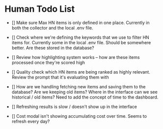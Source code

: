 # Human Todo List

- [] Make sure Max HN items is only defined in one place. Currently in both the collector and the local .env file.
- [] Check where we're defining the keywords that we use to filter HN items for. Currently some in the local .env file. Should be somewhere better. Are these stored in the database?
- [] Review how highlighting system works – how are these items processed once they're scored high
- [] Quality check which HN items are being ranked as highly relevant. Review the prompt that it's evaluating them with
- [] How are we handling fetching new items and saving them to the database? Are we keeping old items? Where in the interface can we see historical / old items? Need to add the concept of time to the dashboard.

- [] Refreshing results is slow / doesn't show up in the interface
- [] Cost modal isn't showing accumulating cost over time. Seems to refresh every day?